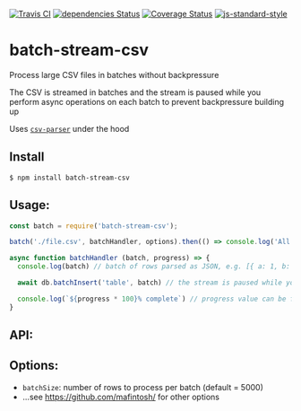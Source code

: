 [![Travis CI](https://travis-ci.org/alanclarke/batch-stream-csv.svg?branch=master)](https://travis-ci.org/alanclarke/batch-stream-csv)
[![dependencies Status](https://david-dm.org/alanclarke/batch-stream-csv/status.svg)](https://david-dm.org/alanclarke/batch-stream-csv)
[![Coverage Status](https://coveralls.io/repos/github/alanclarke/batch-stream-csv/badge.svg?branch=master)](https://coveralls.io/github/alanclarke/batch-stream-csv?branch=master)
[![js-standard-style](https://img.shields.io/badge/code%20style-standard-brightgreen.svg)](http://standardjs.com/)


# batch-stream-csv

Process large CSV files in batches without backpressure

The CSV is streamed in batches and the stream is paused while you perform async operations on each batch to prevent backpressure building up

Uses [`csv-parser`](https://github.com/mafintosh/csv-parser) under the hood

## Install

```
$ npm install batch-stream-csv
```

## Usage:

```js
const batch = require('batch-stream-csv');

batch('./file.csv', batchHandler, options).then(() => console.log('All done!'))

async function batchHandler (batch, progress) => {
  console.log(batch) // batch of rows parsed as JSON, e.g. [{ a: 1, b: 2 }, {  a: 2, b: 3 }]

  await db.batchInsert('table', batch) // the stream is paused while you do your inserts

  console.log(`${progress * 100}% complete`) // progress value can be fed into a progress bar
}
````

## API:

## Options:
- `batchSize`: number of rows to process per batch (default = 5000)
- ...see https://github.com/mafintosh/ for other options
